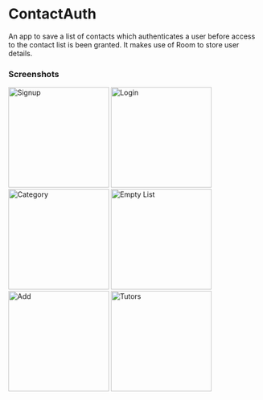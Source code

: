 # ContactAuth

An app to save a list of contacts which authenticates a user before access to the contact list is been granted. It makes use of Room to store user details.

### Screenshots

<img src="https://user-images.githubusercontent.com/52785343/119079428-fd203200-b9ef-11eb-83d1-9f14a7583ee6.png" width="200" alt="Signup"> <img src="https://user-images.githubusercontent.com/52785343/119079431-001b2280-b9f0-11eb-8935-6ad4f1ba68e2.png" width="200" alt="Login"> <img src="https://user-images.githubusercontent.com/52785343/119079443-03aea980-b9f0-11eb-9e83-bea0314029f7.png" width="200" alt="Category"> <img src="https://user-images.githubusercontent.com/52785343/119079454-08735d80-b9f0-11eb-8e23-ec0aea1c020a.png" width="200" alt="Empty List"> <img src="https://user-images.githubusercontent.com/52785343/119079460-0c06e480-b9f0-11eb-888c-3d22913f2583.png" width="200" alt="Add"> <img src="https://user-images.githubusercontent.com/52785343/119079466-0e693e80-b9f0-11eb-8cca-42e7fed70ecd.png" width="200" alt="Tutors">
